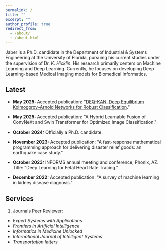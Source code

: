 ```yaml
---
permalink: /
title: ""
excerpt: ""
author_profile: true
redirect_from: 
  - /about/
  - /about.html
---
```



Jaber is a Ph.D. candidate in the Department of Industrial & Systems Engineering at the University of Florida, pursuing his current studies under the supervision of Dr. *K. Hicklin*. His research primarily centers on Machine Learning and Deep Learning. Currently, he focuses on developing Deep Learning-based Medical Imaging models for Biomedical Informatics.


Latest
------

- **May 2025:** Accepted publication: "[DEQ-KAN: Deep Equilibrium Kolmogorov–Arnold Networks for Robust Classification](https://pdf.sciencedirectassets.com/273545/1-s2.0-S1746809425X00094/1-s2.0-S1746809425005981/main.pdf?X-Amz-Security-Token=IQoJb3JpZ2luX2VjEKb%2F%2F%2F%2F%2F%2F%2F%2F%2F%2FwEaCXVzLWVhc3QtMSJGMEQCIGMxzmpmjz8F5h9LyGRt5myfXQojL8cHm1E%2B0kBQG9BqAiAiN%2F4Bnb0IHAGapcH%2BYsvyrhjTgHG2mbiNIoKzBoRrfyq7BQiP%2F%2F%2F%2F%2F%2F%2F%2F%2F%2F8BEAUaDDA1OTAwMzU0Njg2NSIMxysNpOXdqdqzr6ggKo8FfnmMSN8fJx0Ti8o4KuzEEN2zRpRcUihadNkE8HH0SrPLKT1QO7nZclO3Jes%2Bv0VtBfcjWRtq%2FonN7hAP0xVkuVGSibItsrdcCT76u%2F8xwKy0g32zNd0YqlpwXEMGphEnxARZQnP5mLTp%2F3vyZQ9LgcLJ8uh4c0VJtvlFNBKY0l6oKF8besXEMPb1UWUaEJF%2BSrL2BB5DClXdfBibPUbBdQXgTbX1wU5xGw9VT05Tm1ZjvCcpauGMng%2BAphBfgCu0YTD6cn1rpfWEurp8zuWQ9yrmSsW%2Fj7R%2BYWwCSxBRHqJUm2Y21PHm2uNPLRzm05qh0aek8dqfLRuulixA%2FZVBmGYLxh1Y2zNllR2O9tLIoC2iz1eI9yUyIiDmO9%2B2bJd%2BEc8LiOIkTMtqaLsTcijiB0ZnMRI09FyCfIPWsaLFo7cHpAJ27sJVYMiWRl0SmieH5TGes3OcnQHa2bcNBPvlinGa%2F5bcBhaZ%2FD%2F2G4fIAHLVr3zhj3mHhZITR53arIHuPYo%2FHtjYfTgUzUnvcOsLxanxiMblKs2ClcMDd7OiVCs4Rjh%2F%2BsTGuaJMYUJG8g3z1%2FEubzac54viLYuBvWwGV6zNOOKCIRwTt4MmvNYIkeCARncdytGOlMj7Hh%2B5wfplkWW3r%2BODNCMvlNiyzF5rUSXqRDxcqyz7kmM1u9dZbcCQfJTgL4POOomekew3JgsmTwNrCvapTCg760IEdB0rHBdv%2Fnb90oO8VRUd2gwmLsRLkt%2Bc3FDkf4qbPGXMOq%2BmCHU05TQMieyu%2B9vPtvcwEUFR9l3N60JsVruJFpz9NGloVuPiNH7gR25%2BmQDdKCaLA8WYL8SqOosbM%2FhWA1hPewinA%2BoDG3ehajA8xhqizDCS%2FsrCBjqyATo893OEIuI%2FzYPT%2B%2BfbHcCetrhN0JIYg%2FEL176qFhit1jlrFAejNI9tibLdQw6prs0djck11r7Amib0%2Fxr40LdR1QPPwBih8qtescJwdSr4%2FltucQ6oBs%2BecMiH3HraIdVtdE9F5osZFPDRFfD7GO3hB1a5tYSTFG%2Bt2dMeF7DMaDhaMp3%2B5ID4WN9DZxc1%2F7M39ZP9PZ64cHuaY1doBGihbDjQV4BoRm7qsBMg%2BT1vXNc%3D&X-Amz-Algorithm=AWS4-HMAC-SHA256&X-Amz-Date=20250618T143646Z&X-Amz-SignedHeaders=host&X-Amz-Expires=300&X-Amz-Credential=ASIAQ3PHCVTYWQ6N5V33%2F20250618%2Fus-east-1%2Fs3%2Faws4_request&X-Amz-Signature=b8e2e7bfa1abd6e9251495f3a1741ab0009a4ad34b350e80b140372eea8a8ba1&hash=f9c81f6374626c829f5d6c1e53882cb07cd4fc0fa5c86a4dd6c7a7cea21b4e65&host=68042c943591013ac2b2430a89b270f6af2c76d8dfd086a07176afe7c76c2c61&pii=S1746809425005981&tid=spdf-cc2558f5-4b83-4af3-a3d8-8a051e4fa7a7&sid=d7dc529b8a73a74cf698cf00a6866f5478ecgxrqa&type=client&tsoh=d3d3LnNjaWVuY2VkaXJlY3QuY29t&rh=d3d3LnNjaWVuY2VkaXJlY3QuY29t&ua=1012565b5107595653&rr=951b8556da98bf75&cc=us)."

- **May 2025:** Accepted publication: "A Hybrid Learnable Fusion of ConvNeXt and Swin Transformer for Optimized Image Classification."

- **October 2024:** Officially a Ph.D. candidate.
  
- **November 2023:** Accepted publication: "A fast-response mathematical programming approach for delivering disaster relief goods: an earthquake case study." 

- **October 2023:** INFORMS annual meeting and conference, Phonix, AZ. Title: "Deep Learning for Fetal Heart Rate Tracing." 

- **December 2022:** Accepted publication: "A survey of machine learning in kidney disease diagnosis." 



Services
------
1) Journals Peer Reviewer:
- *Expert Systems with Applications*
- *Frontiers in Artificial Intelligence*
- *Informatics in Medicine Unlocked*
- *International Journal of Intelligent Systems*
- *Transportation letters*
